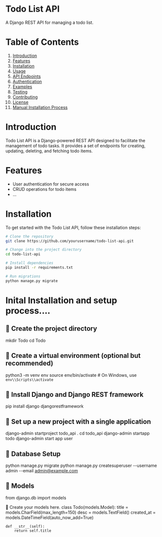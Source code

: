 # Todo List API

A Django REST API for managing a todo list.

# Table of Contents

1. [Introduction](#introduction)
2. [Features](#features)
3. [Installation](#installation)
4. [Usage](#usage)
5. [API Endpoints](#api-endpoints)
6. [Authentication](#authentication)
7. [Examples](#examples)
8. [Testing](#testing)
9. [Contributing](#contributing)
10. [License](#license)
11. [Manual Installation Process](#installation)

# Introduction

Todo List API is a Django-powered REST API designed to facilitate the management of todo tasks. It provides a set of endpoints for creating, updating, deleting, and fetching todo items.

# Features

- User authentication for secure access
- CRUD operations for todo items
- ...

# Installation
To get started with the Todo List API, follow these installation steps:

```bash
# Clone the repository
git clone https://github.com/yourusername/todo-list-api.git

# Change into the project directory
cd todo-list-api

# Install dependencies
pip install -r requirements.txt

# Run migrations
python manage.py migrate
```
#  Inital Installation and setup process....
## 🌟 Create the project directory
mkdir Todo
cd Todo

## 🌟 Create a virtual environment (optional but recommended)
python3 -m venv env
source env/bin/activate  # On Windows, use `env\\Scripts\\activate`

## 🌟 Install Django and Django REST framework
pip install django djangorestframework

## 🌟 Set up a new project with a single application
django-admin startproject todo_api .
cd todo_api
django-admin startapp todo
django-admin start app user

##  🌟 Database Setup
python manage.py migrate
python manage.py createsuperuser --username admin --email admin@example.com

## 🌟 Models
from django.db import models

🌟 Create your models here.
class Todo(models.Model):
    title = models.CharField(max_length=150)
    desc = models.TextField()
    created_at = models.DateTimeField(auto_now_add=True)
    
    def __str__(self):
        return self.title




